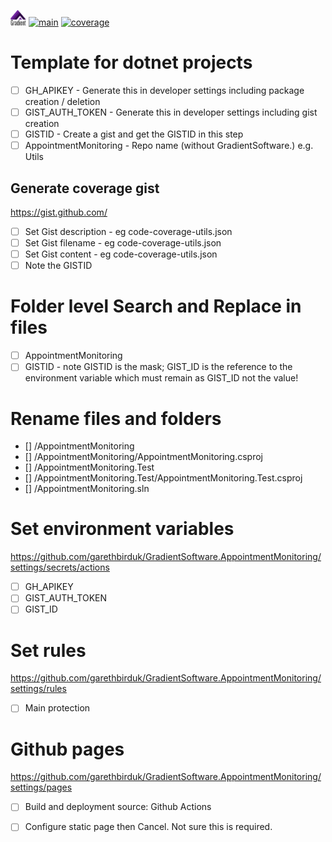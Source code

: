 [<img src="https://raw.githubusercontent.com/garethbirduk/GradientSoftware.AppointmentMonitoring/main/resources/icon.png" width="25" height="25">](https://github.com/garethbirduk/GradientSoftware.AppointmentMonitoring)
[![main](https://github.com/garethbirduk/GradientSoftware.AppointmentMonitoring/actions/workflows/main.yml/badge.svg)](https://github.com/garethbirduk/GradientSoftware.AppointmentMonitoring/actions)
[![coverage](https://img.shields.io/endpoint?url=https://gist.githubusercontent.com/garethbirduk/GIST_ID/raw/code-coverage.json)](https://garethbirduk.github.io/GradientSoftware.AppointmentMonitoring)

# Template for dotnet projects

- [ ] GH_APIKEY - Generate this in developer settings including package creation / deletion<br>
- [ ] GIST_AUTH_TOKEN - Generate this in developer settings including gist creation
- [ ] GISTID - Create a gist and get the GISTID in this step
- [ ] AppointmentMonitoring - Repo name (without GradientSoftware.) e.g. Utils

## Generate coverage gist
https://gist.github.com/
- [ ] Set Gist description - eg code-coverage-utils.json
- [ ] Set Gist filename - eg code-coverage-utils.json
- [ ] Set Gist content - eg code-coverage-utils.json
- [ ] Note the GISTID

# Folder level Search and Replace in files
- [ ] AppointmentMonitoring
- [ ] GISTID - note GISTID is the mask; GIST_ID is the reference to the environment variable which must remain as GIST_ID not the value!

# Rename files and folders
- [] /AppointmentMonitoring
- [] /AppointmentMonitoring/AppointmentMonitoring.csproj
- [] /AppointmentMonitoring.Test
- [] /AppointmentMonitoring.Test/AppointmentMonitoring.Test.csproj
- [] /AppointmentMonitoring.sln
      
# Set environment variables
https://github.com/garethbirduk/GradientSoftware.AppointmentMonitoring/settings/secrets/actions
- [ ] GH_APIKEY
- [ ] GIST_AUTH_TOKEN
- [ ] GIST_ID

# Set rules
https://github.com/garethbirduk/GradientSoftware.AppointmentMonitoring/settings/rules
- [ ] Main protection

# Github pages
https://github.com/garethbirduk/GradientSoftware.AppointmentMonitoring/settings/pages
- [ ] Build and deployment source: Github Actions
- [ ] Configure static page then Cancel. Not sure this is required.

